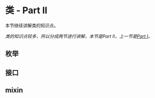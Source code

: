 # 类 - Part II

本节继续讲解类的知识点。

_类的知识点较多，所以分成两节进行讲解，本节是Part II，上一节是_[_Part I_](/language/class_i.md)_。_

## 枚举



## 接口

## 

## mixin

## 



